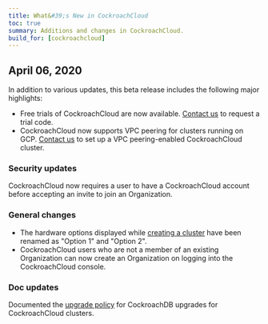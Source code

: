 ```yaml
---
title: What&#39;s New in CockroachCloud
toc: true
summary: Additions and changes in CockroachCloud.
build_for: [cockroachcloud]
---
```


## April 06, 2020

In addition to various updates, this beta release includes the following major highlights:

- Free trials of CockroachCloud are now available. [Contact us](https://www.cockroachlabs.com/contact-sales/) to request a trial code.
- CockroachCloud now supports VPC peering for clusters running on GCP. [Contact us](https://support.cockroachlabs.com/hc/en-us) to set up a VPC peering-enabled CockroachCloud cluster.

### Security updates

CockroachCloud now requires a user to have a CockroachCloud account before accepting an invite to join an Organization.

### General changes

- The hardware options displayed while [creating a cluster](../v19.2/cockroachcloud-create-your-cluster.html#step-4-select-the-hardware-configuration) have been renamed as "Option 1" and "Option 2".
- CockroachCloud users who are not a member of an existing Organization can now create an Organization on logging into the CockroachCloud console.

### Doc updates

Documented the [upgrade policy](../v19.2/cockroachcloud-upgrade-policy.html) for CockroachDB upgrades for CockroachCloud clusters.

